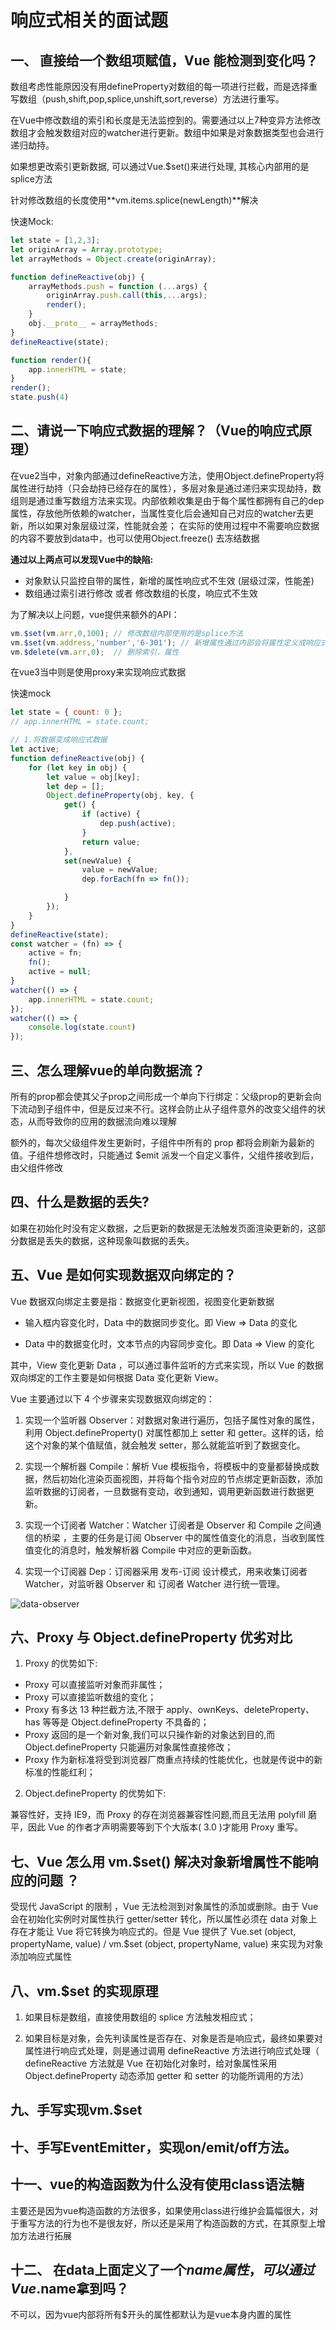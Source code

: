 # 响应式相关的面试题

## 一、 直接给一个数组项赋值，Vue 能检测到变化吗？

数组考虑性能原因没有用defineProperty对数组的每一项进行拦截，而是选择重写数组（push,shift,pop,splice,unshift,sort,reverse）方法进行重写。

在Vue中修改数组的索引和长度是无法监控到的。需要通过以上7种变异方法修改数组才会触发数组对应的watcher进行更新。数组中如果是对象数据类型也会进行递归劫持。

如果想更改索引更新数据, 可以通过Vue.$set()来进行处理, 其核心内部用的是splice方法

针对修改数组的长度使用**vm.items.splice(newLength)**解决

快速Mock:

```js
let state = [1,2,3];
let originArray = Array.prototype;
let arrayMethods = Object.create(originArray);

function defineReactive(obj) {
    arrayMethods.push = function (...args) {
        originArray.push.call(this,...args);
        render();
    }
    obj.__proto__ = arrayMethods;
}
defineReactive(state);

function render(){
    app.innerHTML = state;
}
render();
state.push(4)
```

## 二、请说一下响应式数据的理解？（Vue的响应式原理）

在vue2当中，对象内部通过defineReactive方法，使用Object.defineProperty将属性进行劫持（只会劫持已经存在的属性），多层对象是通过递归来实现劫持，数组则是通过重写数组方法来实现。内部依赖收集是由于每个属性都拥有自己的dep属性，存放他所依赖的watcher，当属性变化后会通知自己对应的watcher去更新，所以如果对象层级过深，性能就会差；
在实际的使用过程中不需要响应数据的内容不要放到data中，也可以使用Object.freeze() 去冻结数据

**通过以上两点可以发现Vue中的缺陷:**

+ 对象默认只监控自带的属性，新增的属性响应式不生效 (层级过深，性能差)
+ 数组通过索引进行修改 或者 修改数组的长度，响应式不生效
  
为了解决以上问题，vue提供来额外的API：

```js
vm.$set(vm.arr,0,100); // 修改数组内部使用的是splice方法 
vm.$set(vm.address,'number','6-301'); // 新增属性通过内部会将属性定义成响应式数据        
vm.$delete(vm.arr,0);  // 删除索引，属性
```

在vue3当中则是使用proxy来实现响应式数据

快速mock

```js
let state = { count: 0 };
// app.innerHTML = state.count;

// 1.将数据变成响应式数据
let active;
function defineReactive(obj) {
    for (let key in obj) {
        let value = obj[key];
        let dep = [];
        Object.defineProperty(obj, key, {
            get() {
                if (active) {
                    dep.push(active);
                }
                return value;
            },
            set(newValue) {
                value = newValue;
                dep.forEach(fn => fn());

            }
        });
    }
}
defineReactive(state);
const watcher = (fn) => {
    active = fn;
    fn();
    active = null;
}
watcher(() => {
    app.innerHTML = state.count;
});
watcher(() => {
    console.log(state.count)
});
```

## 三、怎么理解vue的单向数据流？

所有的prop都会使其父子prop之间形成一个单向下行绑定：父级prop的更新会向下流动到子组件中，但是反过来不行。这样会防止从子组件意外的改变父组件的状态，从而导致你的应用的数据流向难以理解

额外的，每次父级组件发生更新时，子组件中所有的 prop 都将会刷新为最新的值。子组件想修改时，只能通过 $emit 派发一个自定义事件，父组件接收到后，由父组件修改

## 四、什么是数据的丢失?

如果在初始化时没有定义数据，之后更新的数据是无法触发页面渲染更新的，这部分数据是丢失的数据，这种现象叫数据的丢失。

## 五、Vue 是如何实现数据双向绑定的？

Vue 数据双向绑定主要是指：数据变化更新视图，视图变化更新数据

+ 输入框内容变化时，Data 中的数据同步变化。即 View => Data 的变化
  
+ Data 中的数据变化时，文本节点的内容同步变化。即 Data => View 的变化

其中，View 变化更新 Data ，可以通过事件监听的方式来实现，所以 Vue 的数据双向绑定的工作主要是如何根据 Data 变化更新 View。

Vue 主要通过以下 4 个步骤来实现数据双向绑定的：

1. 实现一个监听器 Observer：对数据对象进行遍历，包括子属性对象的属性，利用 Object.defineProperty() 对属性都加上 setter 和 getter。这样的话，给这个对象的某个值赋值，就会触发 setter，那么就能监听到了数据变化。
   
2. 实现一个解析器 Compile：解析 Vue 模板指令，将模板中的变量都替换成数据，然后初始化渲染页面视图，并将每个指令对应的节点绑定更新函数，添加监听数据的订阅者，一旦数据有变动，收到通知，调用更新函数进行数据更新。
   
3. 实现一个订阅者 Watcher：Watcher 订阅者是 Observer 和 Compile 之间通信的桥梁 ，主要的任务是订阅 Observer 中的属性值变化的消息，当收到属性值变化的消息时，触发解析器 Compile 中对应的更新函数。
   
4. 实现一个订阅器 Dep：订阅器采用 发布-订阅 设计模式，用来收集订阅者 Watcher，对监听器 Observer 和 订阅者 Watcher 进行统一管理。

![data-observer](./../assets/data-observer.png)

##  六、Proxy 与 Object.defineProperty 优劣对比

1. Proxy 的优势如下:

+ Proxy 可以直接监听对象而非属性；
+ Proxy 可以直接监听数组的变化；
+ Proxy 有多达 13 种拦截方法,不限于 apply、ownKeys、deleteProperty、has 等等是 Object.defineProperty 不具备的；
+ Proxy 返回的是一个新对象,我们可以只操作新的对象达到目的,而 Object.defineProperty 只能遍历对象属性直接修改；
+ Proxy 作为新标准将受到浏览器厂商重点持续的性能优化，也就是传说中的新标准的性能红利；

2. Object.defineProperty 的优势如下:

兼容性好，支持 IE9，而 Proxy 的存在浏览器兼容性问题,而且无法用 polyfill 磨平，因此 Vue 的作者才声明需要等到下个大版本( 3.0 )才能用 Proxy 重写。

## 七、Vue 怎么用 vm.$set() 解决对象新增属性不能响应的问题 ？

受现代 JavaScript 的限制 ，Vue 无法检测到对象属性的添加或删除。由于 Vue 会在初始化实例时对属性执行 getter/setter 转化，所以属性必须在 data 对象上存在才能让 Vue 将它转换为响应式的。但是 Vue 提供了 Vue.set (object, propertyName, value) / vm.$set (object, propertyName, value)  来实现为对象添加响应式属性

## 八、vm.$set 的实现原理

1. 如果目标是数组，直接使用数组的 splice 方法触发相应式；

2. 如果目标是对象，会先判读属性是否存在、对象是否是响应式，最终如果要对属性进行响应式处理，则是通过调用   defineReactive 方法进行响应式处理（ defineReactive 方法就是  Vue 在初始化对象时，给对象属性采用 Object.defineProperty 动态添加 getter 和 setter 的功能所调用的方法）

## 九、手写实现vm.$set

## 十、手写EventEmitter，实现on/emit/off方法。

## 十一、vue的构造函数为什么没有使用class语法糖

主要还是因为vue构造函数的方法很多，如果使用class进行维护会篇幅很大，对于重写方法的行为也不是很友好，所以还是采用了构造函数的方式，在其原型上增加方法进行拓展

## 十二、 在data上面定义了一个$name属性，可以通过Vue.$name拿到吗？

不可以，因为vue内部将所有$开头的属性都默认为是vue本身内置的属性